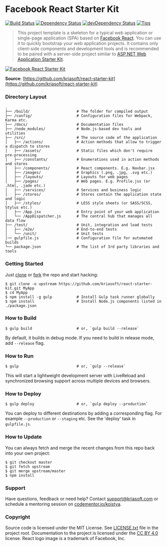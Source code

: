 # Facebook React Starter Kit

[![Build Status](http://img.shields.io/travis/kriasoft/react-starter-kit/master.svg?style=flat)](http://travis-ci.org/kriasoft/react-starter-kit)
[![Dependency Status](https://david-dm.org/kriasoft/react-starter-kit.svg?style=flat)](https://david-dm.org/kriasoft/react-starter-kit)
[![devDependency Status](https://david-dm.org/kriasoft/react-starter-kit/dev-status.svg?style=flat)](https://david-dm.org/kriasoft/react-starter-kit#info=devDependencies)
[![Tips](http://img.shields.io/gratipay/koistya.svg?style=flat)](https://gratipay.com/koistya)

> This project template is a skeleton for a typical web application or single-page
> application (SPA) based on [Facebook React](https://facebook.github.io/react/).
> You can use it to quickly bootstrap your web application projects. It contains
> only client-side components and development tools and is recommended to be paired
> with a server-side project similar to [ASP.NET Web Application Starter Kit](https://github.com/kriasoft/AspNet-Server-Template).

[![Facebook React Starter Kit](https://dl.dropboxusercontent.com/u/16006521/Screens/facebook-react-starter-kit.png)](https://github.com/kriasoft/react-starter-kit)

**Source**: [https://github.com/kriasoft/react-starter-kit](https://github.com/kriasoft/react-starter-kit)

### Directory Layout

```
.
├── /build/                     # The folder for compiled output
├── /config/                    # Configuration files for Webpack, Karma etc.
├── /docs/                      # Documentation files
├── /node_modules/              # Node.js-based dev tools and utilities
├── /src/                       # The source code of the application
│   ├── /actions/               # Action methods that allow to trigger a dispatch to stores
│   ├── /assets/                # Static files which don't require pre-processing
│   ├── /constants/             # Enumerations used in action methods and stores
│   ├── /components/            # React components. E.g. Navbar.jsx
│   ├── /images/                # Graphics (.png, .jpg, .svg etc.)
│   ├── /layouts/               # Layouts for web pages
│   ├── /pages/                 # Web pages. E.g. Profile.jsx (or .html, .jade etc.)
│   ├── /services/              # Services and business logic
│   ├── /stores/                # Stores contain the application state and logic
│   ├── /styles/                # LESS style sheets (or SASS/SCSS, Stylus etc.)
│   ├── /App.jsx                # Entry point of your web application
│   └── /AppDispatcher.js       # The central hub that manages all data flow
├── /test/                      # Unit, integration and load tests
│   ├── /e2e/                   # End-to-end tests
│   └── /unit/                  # Unit tests
│── gulpfile.js                 # Configuration file for automated builds
└── package.json                # The list of 3rd party libraries and tools
```

### Getting Started

Just [clone](github-windows://openRepo/https://github.com/kriasoft/react-starter-kit) or [fork](https://github.com/kriasoft/react-starter-kit/fork) the repo and start hacking:

```shell
$ git clone -o upstream https://github.com/kriasoft/react-starter-kit.git MyApp
$ cd MyApp
$ npm install -g gulp           # Install Gulp task runner globally
$ npm install                   # Install Node.js components listed in ./package.json
```

### How to Build

```shell
$ gulp build                    # or, `gulp build --release`
```

By default, it builds in debug mode. If you need to build in release mode, add
`--release` flag.

### How to Run

```shell
$ gulp                          # or, `gulp --release`
```

This will start a lightweight development server with LiveReload and
synchronized browsing support across multiple devices and browsers.

### How to Deploy

```shell
$ gulp deploy                   # or, `gulp deploy --production`
```

You can deploy to different destinations by adding a corresponding flag.
For example `--production` or `--staging` etc. See the 'deploy' task in
`gulpfile.js`.

### How to Update

You can always fetch and merge the recent changes from this repo back into
your own project:

```shell
$ git checkout master
$ git fetch upstream
$ git merge upstream/master
$ npm install
```

### Support

Have questions, feedback or need help? Contact [support@kriasoft.com](mailto:support@kriasoft.com)
or schedule a mentoring session on [codementor.io/koistya](https://www.codementor.io/koistya).

### Copyright

Source code is licensed under the MIT License. See [LICENSE.txt](./LICENSE.txt)
file in the project root. Documentation to the project is licensed under the
[CC BY 4.0](http://creativecommons.org/licenses/by/4.0/) license. React logo
image is a trademark of Facebook, Inc.
